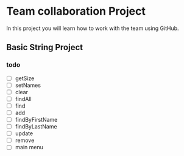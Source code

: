 # Team collaboration Project
In this project you will learn how to work with the team using GitHub.

## Basic String Project

### todo
- [ ] getSize
- [ ] setNames
- [ ] clear
- [ ] findAll
- [ ] find
- [ ] add
- [ ] findByFirstName
- [ ] findByLastName
- [ ] update
- [ ] remove
- [ ] main menu